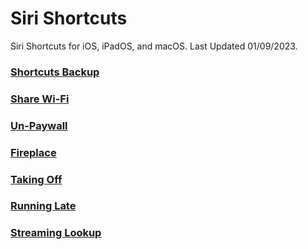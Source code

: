 # Siri Shortcuts
Siri Shortcuts for iOS, iPadOS, and macOS. Last Updated 01/09/2023.

### [Shortcuts Backup](https://www.icloud.com/shortcuts/6449380b13ad497eb683c00ed0893791)

### [Share Wi-Fi](https://www.icloud.com/shortcuts/2b84202efc4941718824c3670a9203fc)

### [Un-Paywall](https://www.icloud.com/shortcuts/2b84202efc4941718824c3670a9203fc)

### [Fireplace](https://www.icloud.com/shortcuts/f471ffab462c4e3bbafc6b9d6ab9743d)

### [Taking Off](https://www.icloud.com/shortcuts/8e541a15a53040238327204a89f434f1)

### [Running Late](https://www.icloud.com/shortcuts/8814a8974ea24ec79728827e112599f0)

### [Streaming Lookup](https://www.icloud.com/shortcuts/1da1cdcacb94421d9a072f83bcfcd209)
